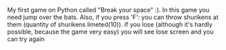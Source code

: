 My first game on Python called  "Break your space" :).
In this game you need jump over the bats. Also, if you press 'F': you can throw shurikens at them (quantity of shurikens limeted(10)).
if you lose (although it's hardly possible, because the game very easy) you will see lose screen and you can try again
